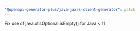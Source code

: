 ```yaml
---
"@openapi-generator-plus/java-jaxrs-client-generator": patch
---
```


Fix use of java.util.Optional.isEmpty() for Java < 11
